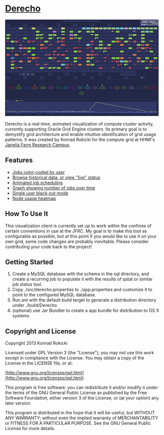 # [Derecho](http://github.com/krokicki/derecho) 

![Derecho Screenshot](images/screenshots/derecho_0_sm.png)

Derecho is a real-time, animated visualization of compute cluster activity, currently supporting Oracle Grid Engine clusters. Its primary goal is to demystify grid architecture and enable intuitive identification of grid usage patterns. It was created by Konrad Rokicki for the compute grid at HHMI's [Janelia Farm Research Campus](http://www.janelia.org/).

## Features

* [Jobs color-coded by user](https://raw.github.com/krokicki/derecho/master/images/screenshots/derecho_0.png)
* [Browse historical data, or view "live" status](https://raw.github.com/krokicki/derecho/master/images/screenshots/derecho_1.png)
* [Animated job scheduling](https://raw.github.com/krokicki/derecho/master/images/screenshots/derecho_2.png)
* [Graph showing number of jobs over time](https://raw.github.com/krokicki/derecho/master/images/screenshots/derecho_3.png)
* [Single user black-out mode](https://raw.github.com/krokicki/derecho/master/images/screenshots/derecho_4.png)
* [Node usage heatmap](https://raw.github.com/krokicki/derecho/master/images/screenshots/derecho_5.png)

## How To Use It

This visualization client is currently set up to work within the confines of certain conventions in use at the JFRC. My goal is to make this tool as configurable as possible, but at this point if you would like to use it on your own grid, some code changes are probably inevitable. Please consider contributing your code back to the project!

## Getting Started

1. Create a MySQL database with the schema in the sql directory, and create a recurring job to populate it with the results of qstat or similar job status tool.
2. Copy ./src/derecho.properties to ./app.properties and customize it to point to the configured MySQL database.
3. Run ant with the default build target to generate a distribution directory under ./build/Derecho
4. (optional) use Jar Bundler to create a app bundle for distribution to OS X systems

## Copyright and License

Copyright 2013 Konrad Rokicki

Licensed under GPL Version 3 (the "License");
you may not use this work except in compliance with the License.
You may obtain a copy of the License in the LICENSE file, or at:

  [http://www.gnu.org/licenses/gpl.html](http://www.gnu.org/licenses/gpl.html)

This program is free software: you can redistribute it and/or modify
it under the terms of the GNU General Public License as published by
the Free Software Foundation, either version 3 of the License, or
(at your option) any later version.

This program is distributed in the hope that it will be useful,
but WITHOUT ANY WARRANTY; without even the implied warranty of
MERCHANTABILITY or FITNESS FOR A PARTICULAR PURPOSE. See the
GNU General Public License for more details.

